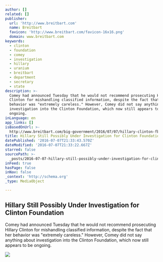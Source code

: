 ```yaml
---
author: []
related: []
publisher:
  url: 'http://www.breitbart.com'
  name: Breitbart
  favicon: 'http://www.breitbart.com/favicon-16x16.png'
  domain: www.breitbart.com
keywords:
  - clinton
  - foundation
  - comey
  - investigation
  - hillary
  - uranium
  - breitbart
  - department
  - secretary
  - state
description: >-
  Comey had announced Tuesday that he would not recommend prosecuting Hillary
  Clinton for mishandling classified information, despite the fact that her
  behavior was "extremely careless." However, Comey did not say anything about
  investigation into the Clinton Foundation, which now still appears to be
  ongoing.
inLanguage: en
app_links: []
isBasedOnUrl: >-
  http://www.breitbart.com/big-government/2016/07/07/hillary-clinton-fbi-investigation-clinton-foundation-still-ongoing/
title: Hillary Still Possibly Under Investigation for Clinton Foundation
datePublished: '2016-07-07T21:33:43.570Z'
dateModified: '2016-07-07T21:33:22.667Z'
starred: false
sourcePath: >-
  _posts/2016-07-07-hillary-still-possibly-under-investigation-for-clinton-found.md
inFeed: true
hasPage: false
inNav: false
_context: 'http://schema.org'
_type: MediaObject

---
```

<article style=""><h1>Hillary Still Possibly Under Investigation for Clinton Foundation</h1><p>Comey had announced Tuesday that he would not recommend prosecuting Hillary Clinton for mishandling classified information, despite the fact that her behavior was "extremely careless." However, Comey did not say anything about investigation into the Clinton Foundation, which now still appears to be ongoing.</p><img src="http://media.breitbart.com/media/2015/04/Clinton-Cash-Audiobook.jpg" /></article>